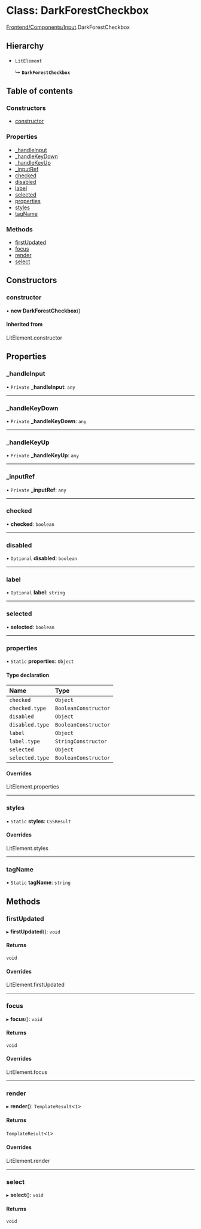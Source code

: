 # Class: DarkForestCheckbox

[Frontend/Components/Input](../modules/Frontend_Components_Input.md).DarkForestCheckbox

## Hierarchy

- `LitElement`

  ↳ **`DarkForestCheckbox`**

## Table of contents

### Constructors

- [constructor](Frontend_Components_Input.DarkForestCheckbox.md#constructor)

### Properties

- [\_handleInput](Frontend_Components_Input.DarkForestCheckbox.md#_handleinput)
- [\_handleKeyDown](Frontend_Components_Input.DarkForestCheckbox.md#_handlekeydown)
- [\_handleKeyUp](Frontend_Components_Input.DarkForestCheckbox.md#_handlekeyup)
- [\_inputRef](Frontend_Components_Input.DarkForestCheckbox.md#_inputref)
- [checked](Frontend_Components_Input.DarkForestCheckbox.md#checked)
- [disabled](Frontend_Components_Input.DarkForestCheckbox.md#disabled)
- [label](Frontend_Components_Input.DarkForestCheckbox.md#label)
- [selected](Frontend_Components_Input.DarkForestCheckbox.md#selected)
- [properties](Frontend_Components_Input.DarkForestCheckbox.md#properties)
- [styles](Frontend_Components_Input.DarkForestCheckbox.md#styles)
- [tagName](Frontend_Components_Input.DarkForestCheckbox.md#tagname)

### Methods

- [firstUpdated](Frontend_Components_Input.DarkForestCheckbox.md#firstupdated)
- [focus](Frontend_Components_Input.DarkForestCheckbox.md#focus)
- [render](Frontend_Components_Input.DarkForestCheckbox.md#render)
- [select](Frontend_Components_Input.DarkForestCheckbox.md#select)

## Constructors

### constructor

• **new DarkForestCheckbox**()

#### Inherited from

LitElement.constructor

## Properties

### \_handleInput

• `Private` **\_handleInput**: `any`

---

### \_handleKeyDown

• `Private` **\_handleKeyDown**: `any`

---

### \_handleKeyUp

• `Private` **\_handleKeyUp**: `any`

---

### \_inputRef

• `Private` **\_inputRef**: `any`

---

### checked

• **checked**: `boolean`

---

### disabled

• `Optional` **disabled**: `boolean`

---

### label

• `Optional` **label**: `string`

---

### selected

• **selected**: `boolean`

---

### properties

▪ `Static` **properties**: `Object`

#### Type declaration

| Name            | Type                 |
| :-------------- | :------------------- |
| `checked`       | `Object`             |
| `checked.type`  | `BooleanConstructor` |
| `disabled`      | `Object`             |
| `disabled.type` | `BooleanConstructor` |
| `label`         | `Object`             |
| `label.type`    | `StringConstructor`  |
| `selected`      | `Object`             |
| `selected.type` | `BooleanConstructor` |

#### Overrides

LitElement.properties

---

### styles

▪ `Static` **styles**: `CSSResult`

#### Overrides

LitElement.styles

---

### tagName

▪ `Static` **tagName**: `string`

## Methods

### firstUpdated

▸ **firstUpdated**(): `void`

#### Returns

`void`

#### Overrides

LitElement.firstUpdated

---

### focus

▸ **focus**(): `void`

#### Returns

`void`

#### Overrides

LitElement.focus

---

### render

▸ **render**(): `TemplateResult`<`1`\>

#### Returns

`TemplateResult`<`1`\>

#### Overrides

LitElement.render

---

### select

▸ **select**(): `void`

#### Returns

`void`
